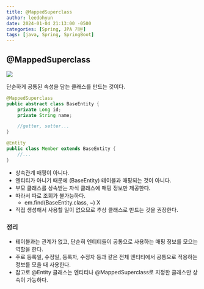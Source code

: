 ```yaml
---
title: @MappedSuperclass
author: leedohyun
date: 2024-01-04 21:13:00 -0500
categories: [Spring, JPA 기본]
tags: [java, Spring, SpringBoot]
---
```


## @MappedSuperclass

![](https://blog.kakaocdn.net/dn/bpD51F/btsEGLpXn6j/mmhPrAjMBzfMusWxU6FRVk/img.png)

단순하게 공통된 속성을 담는 클래스를 만드는 것이다.

```java
@MappedSuperclass
public abstract class BaseEntity {
	private Long id;
	private String name;

	//getter, setter...
}
```

```java
@Entity
public class Member extends BaseEntity {
	//...
}
```

- 상속관계 매핑이 아니다.
- 엔티티가 아니기 때문에 (BaseEntity)  테이블과 매핑되는 것이 아니다.
- 부모 클래스를 상속받는 자식 클래스에 매핑 정보만 제공한다.
- 따라서 따로 조회가 불가능하다.
	- em.find(BaseEntity.class, ~) X
-  직접 생성해서 사용할 일이 없으므로 추상 클래스로 만드는 것을 권장한다.

### 정리

- 테이블과는 관계가 없고, 단순히 엔티티들이 공통으로 사용하는 매핑 정보를 모으는 역할을 한다.
- 주로 등록일, 수정일, 등록자, 수정자 등과 같은 전체 엔티티에서 공통으로 적용하는 정보를 모을 때 사용한다.
- 참고로 @Entity 클래스는 엔티티나 @MappedSuperclass로 지정한 클래스만 상속이 가능하다.